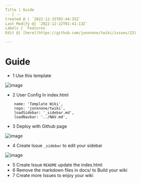 ```yaml
---
Title | Guide
-- | --
Created @ | `2022-12-15T02:44:35Z`
Last Modify @| `2022-12-22T01:41:13Z`
Labels | `Features`
Edit @| [here](https://github.com/junxnone/twiki/issues/23)

---
```

# Guide

- 1 Use this template

![image](https://user-images.githubusercontent.com/2216970/207759991-07acc5e8-beaa-4d32-b60d-787f00fb4786.png)

- 2 User Config In index.html

```
    name: 'Template Wiki',
    repo: 'junxnone/twiki',
    loadSidebar: '_sidebar.md',
    loadNavbar: '../NAV.md',
```

- 3 Deploy with Github page

![image](https://user-images.githubusercontent.com/2216970/207760646-d032fd22-fb2e-4127-aaaa-423ecfb65a78.png)

- 4 Create Issue `_sidebar` to edit your sidebar

![image](https://user-images.githubusercontent.com/2216970/207760416-2c32d614-c913-4f01-b562-ae13b596432b.png)

- 5 Create Issue `README` update the index.html
- 6 Remove the markdown files in docs/ to Build your wiki
- 7 Create more Issues to enjoy your wiki

